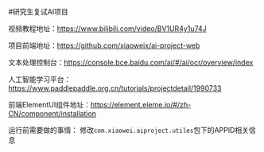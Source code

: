 #研究生复试AI项目

视频教程地址：https://www.bilibili.com/video/BV1UR4y1u74J

项目前端地址：https://github.com/xiaoweix/ai-project-web

文本处理控制台：https://console.bce.baidu.com/ai/#/ai/ocr/overview/index

人工智能学习平台：https://www.paddlepaddle.org.cn/tutorials/projectdetail/1990733

前端ElementUI组件地址：https://element.eleme.io/#/zh-CN/component/installation

运行前需要做的事情：
修改`com.xiaowei.aiproject.utiles`包下的APPID相关信息


